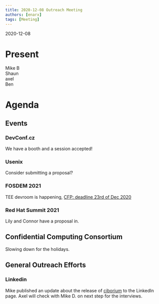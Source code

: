 ```yaml
---
title: 2020-12-08 Outreach Meeting
authors: [enarx]
tags: [Meeting]
---
```

2020-12-08
# Present
Mike B  
Shaun  
axel  
Ben

# Agenda
## Events
### DevConf.cz
We have a booth and a session accepted!

### Usenix
Consider submitting a proposal?

### FOSDEM 2021
TEE devroom is happening, [CFP: deadline 23rd of Dec 2020](https://jovanbulck.github.io/fosdem21-cfp)

### Red Hat Summit 2021
Lily and Connor have a proposal in.

## Confidential Computing Consortium
Slowing down for the holidays.

## General Outreach Efforts

### Linkedin
Mike published an update about the release of [ciborium](https://github.com/enarx/ciborium) to the LinkedIn page.
Axel will check with Mike D. on next step for the interviews.
